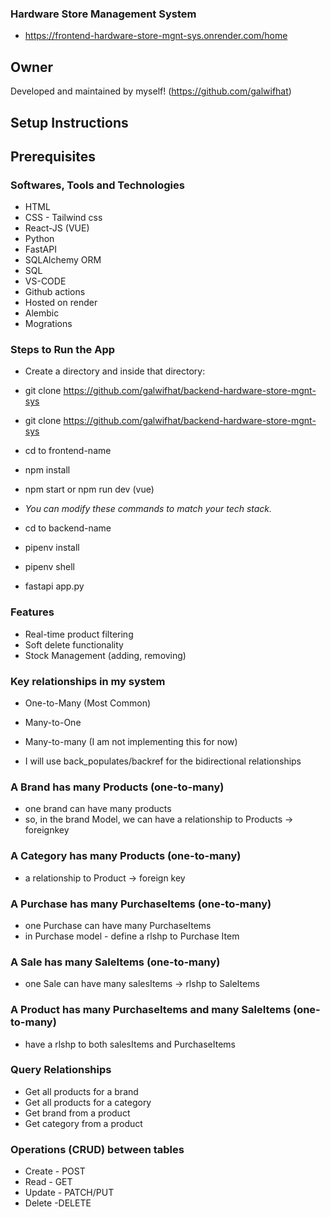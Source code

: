### Hardware Store Management System

- https://frontend-hardware-store-mgnt-sys.onrender.com/home

## Owner

Developed and maintained by myself! (https://github.com/galwifhat)

## Setup Instructions

## Prerequisites

### Softwares, Tools and Technologies

- HTML
- CSS - Tailwind css
- React-JS (VUE)
- Python
- FastAPI
- SQLAlchemy ORM
- SQL
- VS-CODE
- Github actions
- Hosted on render
- Alembic
- Mogrations

### Steps to Run the App

- Create a directory and inside that directory:

- git clone https://github.com/galwifhat/backend-hardware-store-mgnt-sys

- git clone https://github.com/galwifhat/backend-hardware-store-mgnt-sys

- cd to frontend-name
- npm install
- npm start or npm run dev (vue)
- _You can modify these commands to match your tech stack._
- cd to backend-name
- pipenv install
- pipenv shell
- fastapi app.py

### Features

- Real-time product filtering
- Soft delete functionality
- Stock Management (adding, removing)

### Key relationships in my system

- One-to-Many (Most Common)
- Many-to-One
- Many-to-many (I am not implementing this for now)

- I will use back_populates/backref for the bidirectional relationships

### A Brand has many Products (one-to-many)

- one brand can have many products
- so, in the brand Model, we can have a relationship to Products -> foreignkey

### A Category has many Products (one-to-many)

- a relationship to Product -> foreign key

### A Purchase has many PurchaseItems (one-to-many)

- one Purchase can have many PurchaseItems
- in Purchase model - define a rlshp to Purchase Item

### A Sale has many SaleItems (one-to-many)

- one Sale can have many salesItems -> rlshp to SaleItems

### A Product has many PurchaseItems and many SaleItems (one-to-many)

- have a rlshp to both salesItems and PurchaseItems

### Query Relationships

- Get all products for a brand
- Get all products for a category
- Get brand from a product
- Get category from a product

### Operations (CRUD) between tables

- Create - POST
- Read - GET
- Update - PATCH/PUT
- Delete -DELETE
